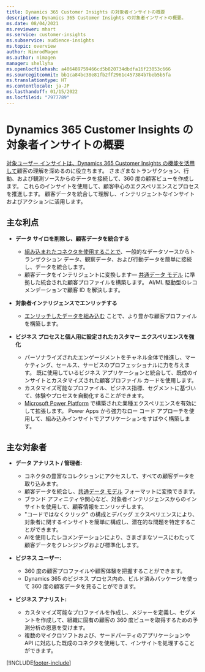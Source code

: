 ```yaml
---
title: Dynamics 365 Customer Insights の対象者インサイトの概要
description: Dynamics 365 Customer Insights の対象者インサイトの概要。
ms.date: 08/04/2021
ms.reviewer: mhart
ms.service: customer-insights
ms.subservice: audience-insights
ms.topic: overview
author: NimrodMagen
ms.author: nimagen
manager: shellyha
ms.openlocfilehash: a406489759466cd5b820734dbdfa16f23053c666
ms.sourcegitcommit: bb1ca84bc38e81fb2ff2961c457384b7beb5b5fa
ms.translationtype: HT
ms.contentlocale: ja-JP
ms.lasthandoff: 01/15/2022
ms.locfileid: "7977789"
---
```

# <a name="audience-insights-for-dynamics-365-customer-insights-overview"></a>Dynamics 365 Customer Insights の対象者インサイトの概要

[対象ユーザー インサイトは、Dynamics 365 Customer Insights の機能を活用して](https://dynamics.microsoft.com/ai/customer-insights/audience-insights-capability/)顧客の理解を深めるのに役立ちます。 さまざまなトランザクション、行動、および観測ソースからのデータを接続して、360 度の顧客ビューを作成します。 これらのインサイトを使用して、顧客中心のエクスペリエンスとプロセスを推進します。 顧客データを統合して理解し、インテリジェントなインサイトおよびアクションに活用します。

## <a name="main-benefits"></a>主な利点 

- **データ サイロを削除し、顧客データを統合する**

  - [組み込まれたコネクタを使用することで](data-sources.md)、一般的なデータソースからトランザクション データ、観察データ、および行動データを簡単に接続し、データを統合します。
  - 顧客データをインテリジェントに変換します— [共通データ モデル](/common-data-model/) に準拠した統合された顧客プロファイルを構築します。 AI/ML 駆動型のレコメンデーションで顧客 ID を解決します。

- **対象者インテリジェンスでエンリッチする**

  - [エンリッチしたデータを組み込む](enrichment-hub.md) ことで、より豊かな顧客プロファイルを構築します。  

- **ビジネス プロセスと個人用に設定されたカスタマー エクスペリエンスを強化**

  - パーソナライズされたエンゲージメントをチャネル全体で推進し、マーケティング、セールス、サービスのプロフェッショナルに力を与えます。 既に使用しているビジネス アプリケーションと統合して、既成のインサイトとカスタマイズされた顧客プロファイル カードを使用します。
  - カスタマイズ可能なプロファイル、ビジネス指標、セグメントに基づいて、体験やプロセスを自動化することができます。
  - [Microsoft Power Platform](https://powerplatform.microsoft.com/) で構築された業種エクスペリエンスを有効にして拡張します。 Power Apps から強力なロー コード アプローチを使用して、組み込みインサイトでアプリケーションをすばやく構築します。  

## <a name="key-audiences"></a>主な対象者

- **データ アナリスト / 管理者:**

  - コネクタの豊富なコレクションにアクセスして、すべての顧客データを取り込みます。
  - 顧客データを統合し、[共通データ モデル](/common-data-model/) フォーマットに変換できます。
  - ブランド アフィニティや関心など、対象者インテリジェンスからのインサイトを使用して、顧客情報をエンリッチします。
  - "コードではなくクリック" の構成とデバッグ エクスペリエンスにより、対象者に関するインサイトを簡単に構成し、潜在的な問題を特定することができます。
  - AIを使用したレコメンデーションにより、さまざまなソースにわたって顧客データをクレンジングおよび標準化します。  

- **ビジネス ユーザー:**

  - 360 度の顧客プロファイルや顧客体験を把握することができます。
  - Dynamics 365 のビジネス プロセス内の、ビルド済みパッケージを使って 360 度の顧客データを見ることができます。

- **ビジネス アナリスト:**

  - カスタマイズ可能なプロファイルを作成し、メジャーを定義し、セグメントを作成して、組織に固有の顧客の 360 度ビューを取得するための予測分析の恩恵を受けます。  
  - 複数のマイクロソフトおよび、サードパーティのアプリケーションや API に対応した既成のコネクタを使用して、インサイトを処理することができます。

[!INCLUDE[footer-include](../includes/footer-banner.md)]